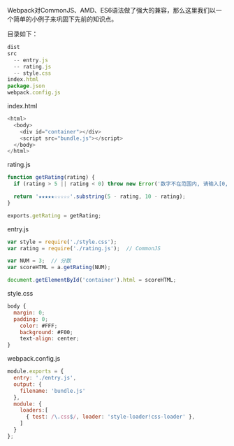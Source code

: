 Webpack对CommonJS、AMD、ES6语法做了强大的兼容，那么这里我们以一个简单的小例子来巩固下先前的知识点。

目录如下：
```javascript
dist
src
  -- entry.js
  -- rating.js
  -- style.css
index.html
package.json
webpack.config.js
```

index.html
```javascript
<html>
  <body>
  	<div id="container"></div>
    <script src="bundle.js"></script>
  </body>
</html>
```

rating.js
```javascript
function getRating(rating) {
  if (rating > 5 || rating < 0) throw new Error('数字不在范围内, 请输入[0,5]');

  return '★★★★★☆☆☆☆☆'.substring(5 - rating, 10 - rating);
}

exports.getRating = getRating;
```


entry.js
```javascript
var style = require('./style.css');
var rating = require('./rating.js');  // CommonJS

var NUM = 3;  // 分数
var scoreHTML = a.getRating(NUM);

document.getElementById('container').html = scoreHTML;
```

style.css
```javascript
body {
  margin: 0;
  padding: 0;
	color: #FFF;
	background: #F00;
	text-align: center;
}
```


webpack.config.js
```javascript
module.exports = {
  entry: './entry.js',
  output: {
    filename: 'bundle.js'
  },
  module: {
    loaders:[
      { test: /\.css$/, loader: 'style-loader!css-loader' },
    ]
  }
};

```